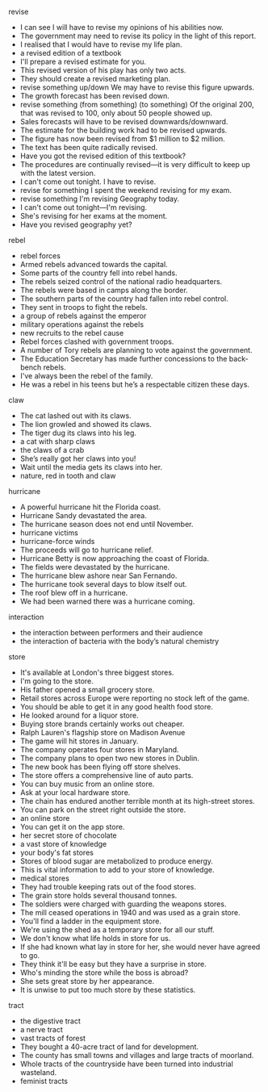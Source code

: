 revise
- I can see I will have to revise my opinions of his abilities now.
- The government may need to revise its policy in the light of this report.
- I realised that I would have to revise my life plan.
- a revised edition of a textbook
- I'll prepare a revised estimate for you.
- This revised version of his play has only two acts.
- They should create a revised marketing plan.
-  revise something up/down We may have to revise this figure upwards.
- The growth forecast has been revised down. 
- revise something (from something) (to something) Of the original 200, that was revised to 100, only about 50 people showed up. 
- Sales forecasts will have to be revised downwards/​downward.
- The estimate for the building work had to be revised upwards.
- The figure has now been revised from $1 million to $2 million.
- The text has been quite radically revised.
- Have you got the revised edition of this textbook?
- The procedures are continually revised—it is very difficult to keep up with the latest version.
- I can't come out tonight. I have to revise.
-  revise for something I spent the weekend revising for my exam.
-  revise something I'm revising Geography today.
- I can't come out tonight—I'm revising.
- She's revising for her exams at the moment.
- Have you revised geography yet?

rebel
- rebel forces
- Armed rebels advanced towards the capital.
- Some parts of the country fell into rebel hands.
- The rebels seized control of the national radio headquarters.
- The rebels were based in camps along the border.
- The southern parts of the country had fallen into rebel control.
- They sent in troops to fight the rebels.
- a group of rebels against the emperor
- military operations against the rebels
- new recruits to the rebel cause
- Rebel forces clashed with government troops.
- A number of Tory rebels are planning to vote against the government.
- The Education Secretary has made further concessions to the back-bench rebels.
- I've always been the rebel of the family.
- He was a rebel in his teens but he’s a respectable citizen these days.

claw
- The cat lashed out with its claws.
- The lion growled and showed its claws.
- The tiger dug its claws into his leg.
- a cat with sharp claws
- the claws of a crab
- She’s really got her claws into you!
- Wait until the media gets its claws into her.
- nature, red in tooth and claw

hurricane
- A powerful hurricane hit the Florida coast.
- Hurricane Sandy devastated the area.
- The hurricane season does not end until November.
- hurricane victims
- hurricane-force winds
- The proceeds will go to hurricane relief.
- Hurricane Betty is now approaching the coast of Florida.
- The fields were devastated by the hurricane.
- The hurricane blew ashore near San Fernando.
- The hurricane took several days to blow itself out.
- The roof blew off in a hurricane.
- We had been warned there was a hurricane coming.

interaction
- the interaction between performers and their audience
- the interaction of bacteria with the body’s natural chemistry

store
- It's available at London's three biggest stores.
- I'm going to the store.
- His father opened a small grocery store.
- Retail stores across Europe were reporting no stock left of the game.
- You should be able to get it in any good health food store.
- He looked around for a liquor store.
- Buying store brands certainly works out cheaper.
- Ralph Lauren's flagship store on Madison Avenue
- The game will hit stores in January.
- The company operates four stores in Maryland.
- The company plans to open two new stores in Dublin.
- The new book has been flying off store shelves.
- The store offers a comprehensive line of auto parts.
- You can buy music from an online store.
- Ask at your local hardware store.
- The chain has endured another terrible month at its high-street stores.
- You can park on the street right outside the store.
- an online store
- You can get it on the app store.
- her secret store of chocolate
- a vast store of knowledge
- your body's fat stores
- Stores of blood sugar are metabolized to produce energy.
- This is vital information to add to your store of knowledge.
- medical stores
- They had trouble keeping rats out of the food stores.
- The grain store holds several thousand tonnes.
- The soldiers were charged with guarding the weapons stores.
- The mill ceased operations in 1940 and was used as a grain store.
- You'll find a ladder in the equipment store.
- We're using the shed as a temporary store for all our stuff.
- We don't know what life holds in store for us.
- If she had known what lay in store for her, she would never have agreed to go.
- They think it'll be easy but they have a surprise in store.
- Who's minding the store while the boss is abroad?
- She sets great store by her appearance.
- It is unwise to put too much store by these statistics.

tract
- the digestive tract
- a nerve tract
- vast tracts of forest
- They bought a 40-acre tract of land for development.
- The county has small towns and villages and large tracts of moorland.
- Whole tracts of the countryside have been turned into industrial wasteland.
- feminist tracts


